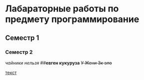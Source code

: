 # Лабараторные работы по предмету программирование 
## Семестр 1
### Семестр 2

*чайники нельзя* 
##**евген кукуруза**
~~У Жени 3к эло~~

<u>текст<u>



